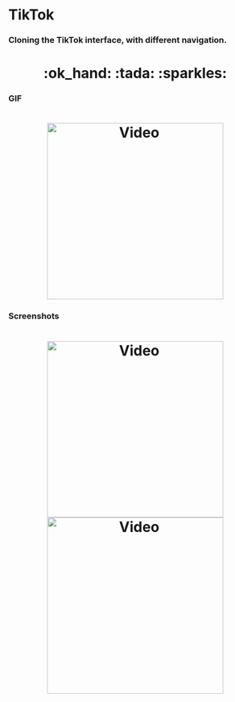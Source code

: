 # TikTok
 
### Cloning the TikTok interface, with different navigation.

<h1 align="center">:ok_hand: :tada: :sparkles:</h1>

### GIF

<h1 align="center">
    <a target="_blank" rel="noopener noreferrer" href="https://github.com/luizpaulogroup/TikTok/blob/master/src/Images/GIF.gif"><img alt="Video" title="#video" width="350px" src="https://github.com/luizpaulogroup/TikTok/blob/master/src/Images/GIF.gif" style="max-width:100%;"></a>
</h1>

### Screenshots


<h1 align="center">
    <a target="_blank" rel="noopener noreferrer" href="https://github.com/luizpaulogroup/TikTok/blob/master/src/Images/1.png"><img alt="Video" title="#video" width="350px" src="https://github.com/luizpaulogroup/TikTok/blob/master/src/Images/1.png" style="max-width:100%;"></a>
    <a target="_blank" rel="noopener noreferrer" href="https://github.com/luizpaulogroup/TikTok/blob/master/src/Images/2.png"><img alt="Video" title="#video" width="350px" src="https://github.com/luizpaulogroup/TikTok/blob/master/src/Images/2.png" style="max-width:100%;"></a>
</h1>